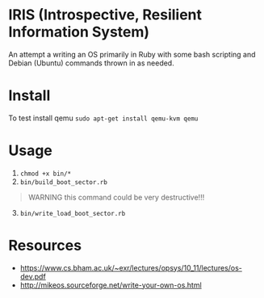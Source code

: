 # IRIS (Introspective, Resilient Information System)

An attempt a writing an OS primarily in Ruby with some bash scripting and Debian (Ubuntu) commands thrown in as needed.

# Install
To test install qemu
`sudo apt-get install qemu-kvm qemu`

# Usage
1. `chmod +x bin/*`
2. `bin/build_boot_sector.rb`

> WARNING this command could be very destructive!!!
3. `bin/write_load_boot_sector.rb`

# Resources
- https://www.cs.bham.ac.uk/~exr/lectures/opsys/10_11/lectures/os-dev.pdf
- http://mikeos.sourceforge.net/write-your-own-os.html
